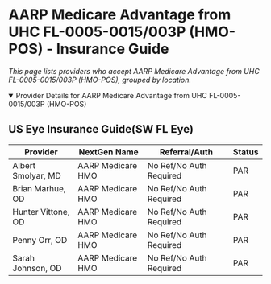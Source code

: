 # AARP Medicare Advantage from UHC FL-0005-0015/003P (HMO-POS) - Insurance Guide

*This page lists providers who accept AARP Medicare Advantage from UHC FL-0005-0015/003P (HMO-POS), grouped by location.*

<details open><summary>Provider Details for AARP Medicare Advantage from UHC FL-0005-0015/003P (HMO-POS)</summary>

## US Eye Insurance Guide(SW FL Eye)

| Provider | NextGen Name | Referral/Auth | Status |
|----------|-------------|--------------|--------|
| Albert Smolyar, MD | AARP Medicare HMO | No Ref/No Auth Required | PAR |
| Brian Marhue, OD | AARP Medicare HMO | No Ref/No Auth Required | PAR |
| Hunter Vittone, OD | AARP Medicare HMO | No Ref/No Auth Required | PAR |
| Penny Orr, OD | AARP Medicare HMO | No Ref/No Auth Required | PAR |
| Sarah Johnson, OD | AARP Medicare HMO | No Ref/No Auth Required | PAR |

</details>

